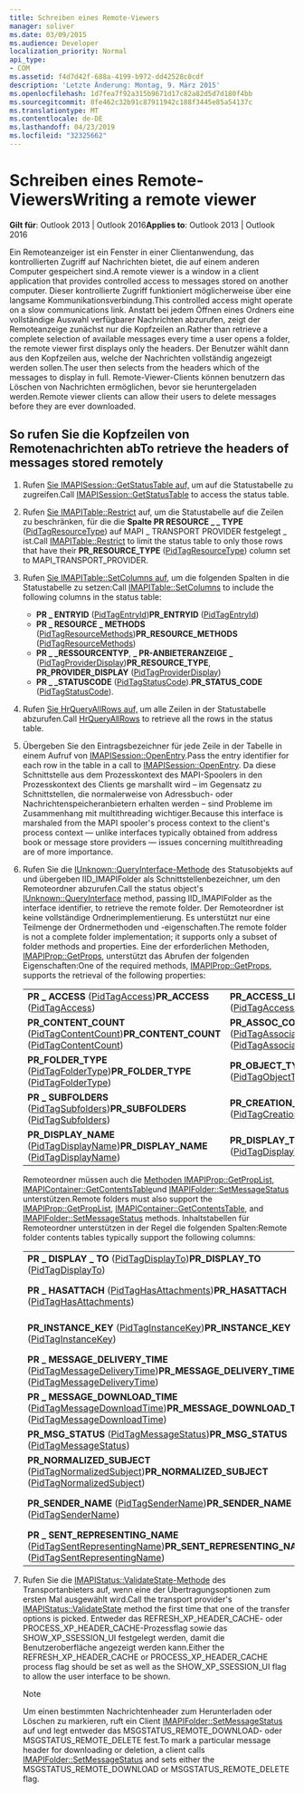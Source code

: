 ```yaml
---
title: Schreiben eines Remote-Viewers
manager: soliver
ms.date: 03/09/2015
ms.audience: Developer
localization_priority: Normal
api_type:
- COM
ms.assetid: f4d7d42f-688a-4199-b972-dd42528c0cdf
description: 'Letzte Änderung: Montag, 9. März 2015'
ms.openlocfilehash: 1d7fea7f92a315b9671d17c82a82d5d7d180f4bb
ms.sourcegitcommit: 8fe462c32b91c87911942c188f3445e85a54137c
ms.translationtype: MT
ms.contentlocale: de-DE
ms.lasthandoff: 04/23/2019
ms.locfileid: "32325662"
---
```

# <a name="writing-a-remote-viewer"></a><span data-ttu-id="e170b-103">Schreiben eines Remote-Viewers</span><span class="sxs-lookup"><span data-stu-id="e170b-103">Writing a remote viewer</span></span>

<span data-ttu-id="e170b-104">**Gilt für**: Outlook 2013 | Outlook 2016</span><span class="sxs-lookup"><span data-stu-id="e170b-104">**Applies to**: Outlook 2013 | Outlook 2016</span></span> 
  
<span data-ttu-id="e170b-105">Ein Remoteanzeiger ist ein Fenster in einer Clientanwendung, das kontrollierten Zugriff auf Nachrichten bietet, die auf einem anderen Computer gespeichert sind.</span><span class="sxs-lookup"><span data-stu-id="e170b-105">A remote viewer is a window in a client application that provides controlled access to messages stored on another computer.</span></span> <span data-ttu-id="e170b-106">Dieser kontrollierte Zugriff funktioniert möglicherweise über eine langsame Kommunikationsverbindung.</span><span class="sxs-lookup"><span data-stu-id="e170b-106">This controlled access might operate on a slow communications link.</span></span> <span data-ttu-id="e170b-107">Anstatt bei jedem Öffnen eines Ordners eine vollständige Auswahl verfügbarer Nachrichten abzurufen, zeigt der Remoteanzeige zunächst nur die Kopfzeilen an.</span><span class="sxs-lookup"><span data-stu-id="e170b-107">Rather than retrieve a complete selection of available messages every time a user opens a folder, the remote viewer first displays only the headers.</span></span> <span data-ttu-id="e170b-108">Der Benutzer wählt dann aus den Kopfzeilen aus, welche der Nachrichten vollständig angezeigt werden sollen.</span><span class="sxs-lookup"><span data-stu-id="e170b-108">The user then selects from the headers which of the messages to display in full.</span></span> <span data-ttu-id="e170b-109">Remote-Viewer-Clients können benutzern das Löschen von Nachrichten ermöglichen, bevor sie heruntergeladen werden.</span><span class="sxs-lookup"><span data-stu-id="e170b-109">Remote viewer clients can allow their users to delete messages before they are ever downloaded.</span></span> 
  
## <a name="to-retrieve-the-headers-of-messages-stored-remotely"></a><span data-ttu-id="e170b-110">So rufen Sie die Kopfzeilen von Remotenachrichten ab</span><span class="sxs-lookup"><span data-stu-id="e170b-110">To retrieve the headers of messages stored remotely</span></span>
  
1. <span data-ttu-id="e170b-111">Rufen [Sie IMAPISession::GetStatusTable auf,](imapisession-getstatustable.md) um auf die Statustabelle zu zugreifen.</span><span class="sxs-lookup"><span data-stu-id="e170b-111">Call [IMAPISession::GetStatusTable](imapisession-getstatustable.md) to access the status table.</span></span> 
    
2. <span data-ttu-id="e170b-112">Rufen [Sie IMAPITable::Restrict](imapitable-restrict.md) auf, um die Statustabelle auf die Zeilen zu beschränken, für die die **Spalte PR RESOURCE \_ \_ TYPE** ([PidTagResourceType](pidtagresourcetype-canonical-property.md)) auf MAPI \_ TRANSPORT PROVIDER festgelegt \_ ist.</span><span class="sxs-lookup"><span data-stu-id="e170b-112">Call [IMAPITable::Restrict](imapitable-restrict.md) to limit the status table to only those rows that have their **PR\_RESOURCE\_TYPE** ([PidTagResourceType](pidtagresourcetype-canonical-property.md)) column set to MAPI\_TRANSPORT\_PROVIDER.</span></span> 
    
3. <span data-ttu-id="e170b-113">Rufen [Sie IMAPITable::SetColumns auf,](imapitable-setcolumns.md) um die folgenden Spalten in die Statustabelle zu setzen:</span><span class="sxs-lookup"><span data-stu-id="e170b-113">Call [IMAPITable::SetColumns](imapitable-setcolumns.md) to include the following columns in the status table:</span></span> 
   - <span data-ttu-id="e170b-114">**PR \_ ENTRYID** ([PidTagEntryId](pidtagentryid-canonical-property.md))</span><span class="sxs-lookup"><span data-stu-id="e170b-114">**PR\_ENTRYID** ([PidTagEntryId](pidtagentryid-canonical-property.md))</span></span>
   - <span data-ttu-id="e170b-115">**PR \_ RESOURCE \_ METHODS** ([PidTagResourceMethods](pidtagresourcemethods-canonical-property.md))</span><span class="sxs-lookup"><span data-stu-id="e170b-115">**PR\_RESOURCE\_METHODS** ([PidTagResourceMethods](pidtagresourcemethods-canonical-property.md))</span></span>
   - <span data-ttu-id="e170b-116">**PR \_ \_RESSOURCENTYP**, **\_ PR-ANBIETERANZEIGE \_** ([PidTagProviderDisplay](pidtagproviderdisplay-canonical-property.md))</span><span class="sxs-lookup"><span data-stu-id="e170b-116">**PR\_RESOURCE\_TYPE**, **PR\_PROVIDER\_DISPLAY** ([PidTagProviderDisplay](pidtagproviderdisplay-canonical-property.md))</span></span>
   - <span data-ttu-id="e170b-117">**PR \_ \_STATUSCODE** ([PidTagStatusCode](pidtagstatuscode-canonical-property.md)).</span><span class="sxs-lookup"><span data-stu-id="e170b-117">**PR\_STATUS\_CODE** ([PidTagStatusCode](pidtagstatuscode-canonical-property.md)).</span></span>
    
4. <span data-ttu-id="e170b-118">Rufen [Sie HrQueryAllRows auf,](hrqueryallrows.md) um alle Zeilen in der Statustabelle abzurufen.</span><span class="sxs-lookup"><span data-stu-id="e170b-118">Call [HrQueryAllRows](hrqueryallrows.md) to retrieve all the rows in the status table.</span></span> 
    
5. <span data-ttu-id="e170b-119">Übergeben Sie den Eintragsbezeichner für jede Zeile in der Tabelle in einem Aufruf von [IMAPISession::OpenEntry](imapisession-openentry.md).</span><span class="sxs-lookup"><span data-stu-id="e170b-119">Pass the entry identifier for each row in the table in a call to [IMAPISession::OpenEntry](imapisession-openentry.md).</span></span> <span data-ttu-id="e170b-120">Da diese Schnittstelle aus dem Prozesskontext des MAPI-Spoolers in den Prozesskontext des Clients ge marshallt wird – im Gegensatz zu Schnittstellen, die normalerweise von Adressbuch- oder Nachrichtenspeicheranbietern erhalten werden – sind Probleme im Zusammenhang mit multithreading wichtiger.</span><span class="sxs-lookup"><span data-stu-id="e170b-120">Because this interface is marshaled from the MAPI spooler's process context to the client's process context — unlike interfaces typically obtained from address book or message store providers — issues concerning multithreading are of more importance.</span></span> 
    
6. <span data-ttu-id="e170b-121">Rufen Sie die [IUnknown::QueryInterface-Methode](https://msdn.microsoft.com/library/54d5ff80-18db-43f2-b636-f93ac053146d.aspx) des Statusobjekts auf und übergeben IID_IMAPIFolder als Schnittstellenbezeichner, um den Remoteordner abzurufen.</span><span class="sxs-lookup"><span data-stu-id="e170b-121">Call the status object's [IUnknown::QueryInterface](https://msdn.microsoft.com/library/54d5ff80-18db-43f2-b636-f93ac053146d.aspx) method, passing IID_IMAPIFolder as the interface identifier, to retrieve the remote folder.</span></span> <span data-ttu-id="e170b-122">Der Remoteordner ist keine vollständige Ordnerimplementierung. Es unterstützt nur eine Teilmenge der Ordnermethoden und -eigenschaften.</span><span class="sxs-lookup"><span data-stu-id="e170b-122">The remote folder is not a complete folder implementation; it supports only a subset of folder methods and properties.</span></span> <span data-ttu-id="e170b-123">Eine der erforderlichen Methoden, [IMAPIProp::GetProps](imapiprop-getprops.md), unterstützt das Abrufen der folgenden Eigenschaften:</span><span class="sxs-lookup"><span data-stu-id="e170b-123">One of the required methods, [IMAPIProp::GetProps](imapiprop-getprops.md), supports the retrieval of the following properties:</span></span>
    
    |||
    |:-----|:-----|
    |<span data-ttu-id="e170b-124">**PR \_ ACCESS** ([PidTagAccess](pidtagaccess-canonical-property.md))</span><span class="sxs-lookup"><span data-stu-id="e170b-124">**PR\_ACCESS** ([PidTagAccess](pidtagaccess-canonical-property.md))</span></span>  <br/> |<span data-ttu-id="e170b-125">**PR_ACCESS_LEVEL** ([PidTagAccessLevel](pidtagaccesslevel-canonical-property.md))</span><span class="sxs-lookup"><span data-stu-id="e170b-125">**PR_ACCESS_LEVEL** ([PidTagAccessLevel](pidtagaccesslevel-canonical-property.md))</span></span>  <br/> |
    |<span data-ttu-id="e170b-126">**PR_CONTENT_COUNT** ([PidTagContentCount](pidtagcontentcount-canonical-property.md))</span><span class="sxs-lookup"><span data-stu-id="e170b-126">**PR_CONTENT_COUNT** ([PidTagContentCount](pidtagcontentcount-canonical-property.md))</span></span>  <br/> |<span data-ttu-id="e170b-127">**PR_ASSOC_CONTENT_COUNT** ([PidTagAssociatedContentCount](pidtagassociatedcontentcount-canonical-property.md))</span><span class="sxs-lookup"><span data-stu-id="e170b-127">**PR_ASSOC_CONTENT_COUNT** ([PidTagAssociatedContentCount](pidtagassociatedcontentcount-canonical-property.md))</span></span>  <br/> |
    |<span data-ttu-id="e170b-128">**PR_FOLDER_TYPE** ([PidTagFolderType](pidtagfoldertype-canonical-property.md))</span><span class="sxs-lookup"><span data-stu-id="e170b-128">**PR_FOLDER_TYPE** ([PidTagFolderType](pidtagfoldertype-canonical-property.md))</span></span>  <br/> |<span data-ttu-id="e170b-129">**PR_OBJECT_TYPE** ([PidTagObjectType](pidtagobjecttype-canonical-property.md))</span><span class="sxs-lookup"><span data-stu-id="e170b-129">**PR_OBJECT_TYPE** ([PidTagObjectType](pidtagobjecttype-canonical-property.md))</span></span>  <br/> |
    |<span data-ttu-id="e170b-130">**PR \_ SUBFOLDERS** ([PidTagSubfolders](pidtagsubfolders-canonical-property.md))</span><span class="sxs-lookup"><span data-stu-id="e170b-130">**PR\_SUBFOLDERS** ([PidTagSubfolders](pidtagsubfolders-canonical-property.md))</span></span>  <br/> |<span data-ttu-id="e170b-131">**PR_CREATION_TIME** ([PidTagCreationTime](pidtagcreationtime-canonical-property.md))</span><span class="sxs-lookup"><span data-stu-id="e170b-131">**PR_CREATION_TIME** ([PidTagCreationTime](pidtagcreationtime-canonical-property.md))</span></span>  <br/> |
    |<span data-ttu-id="e170b-132">**PR_DISPLAY_NAME** ([PidTagDisplayName](pidtagdisplayname-canonical-property.md))</span><span class="sxs-lookup"><span data-stu-id="e170b-132">**PR_DISPLAY_NAME** ([PidTagDisplayName](pidtagdisplayname-canonical-property.md))</span></span>  <br/> |<span data-ttu-id="e170b-133">**PR_DISPLAY_TYPE** ([PidTagDisplayType](pidtagdisplaytype-canonical-property.md))</span><span class="sxs-lookup"><span data-stu-id="e170b-133">**PR_DISPLAY_TYPE** ([PidTagDisplayType](pidtagdisplaytype-canonical-property.md))</span></span>  <br/> |
    
    <span data-ttu-id="e170b-134">Remoteordner müssen auch die [Methoden IMAPIProp::GetPropList,](imapiprop-getproplist.md) [IMAPIContainer::GetContentsTable](imapicontainer-getcontentstable.md)und [IMAPIFolder::SetMessageStatus](imapifolder-setmessagestatus.md) unterstützen.</span><span class="sxs-lookup"><span data-stu-id="e170b-134">Remote folders must also support the [IMAPIProp::GetPropList](imapiprop-getproplist.md), [IMAPIContainer::GetContentsTable](imapicontainer-getcontentstable.md), and [IMAPIFolder::SetMessageStatus](imapifolder-setmessagestatus.md) methods.</span></span> <span data-ttu-id="e170b-135">Inhaltstabellen für Remoteordner unterstützen in der Regel die folgenden Spalten:</span><span class="sxs-lookup"><span data-stu-id="e170b-135">Remote folder contents tables typically support the following columns:</span></span> 
        
    |||
    |:-----|:-----|
    |<span data-ttu-id="e170b-136">**PR \_ DISPLAY \_ TO** ([PidTagDisplayTo](pidtagdisplayto-canonical-property.md))</span><span class="sxs-lookup"><span data-stu-id="e170b-136">**PR\_DISPLAY\_TO** ([PidTagDisplayTo](pidtagdisplayto-canonical-property.md))</span></span>  <br/> |<span data-ttu-id="e170b-137">**PR \_ ENTRYID**</span><span class="sxs-lookup"><span data-stu-id="e170b-137">**PR\_ENTRYID**</span></span> <br/> |
    |<span data-ttu-id="e170b-138">**PR \_ HASATTACH** ([PidTagHasAttachments](pidtaghasattachments-canonical-property.md))</span><span class="sxs-lookup"><span data-stu-id="e170b-138">**PR\_HASATTACH** ([PidTagHasAttachments](pidtaghasattachments-canonical-property.md))</span></span>  <br/> |<span data-ttu-id="e170b-139">**PR_IMPORTANCE** ([PidTagImportance](pidtagimportance-canonical-property.md))</span><span class="sxs-lookup"><span data-stu-id="e170b-139">**PR_IMPORTANCE** ([PidTagImportance](pidtagimportance-canonical-property.md))</span></span>  <br/> |
    |<span data-ttu-id="e170b-140">**PR_INSTANCE_KEY** ([PidTagInstanceKey](pidtaginstancekey-canonical-property.md))</span><span class="sxs-lookup"><span data-stu-id="e170b-140">**PR_INSTANCE_KEY** ([PidTagInstanceKey](pidtaginstancekey-canonical-property.md))</span></span>  <br/> |<span data-ttu-id="e170b-141">**PR_MESSAGE_CLASS** ([PidTagMessageClass](pidtagmessageclass-canonical-property.md))</span><span class="sxs-lookup"><span data-stu-id="e170b-141">**PR_MESSAGE_CLASS** ([PidTagMessageClass](pidtagmessageclass-canonical-property.md))</span></span>  <br/> |
    |<span data-ttu-id="e170b-142">**PR \_ MESSAGE_DELIVERY_TIME** ([PidTagMessageDeliveryTime](pidtagmessagedeliverytime-canonical-property.md))</span><span class="sxs-lookup"><span data-stu-id="e170b-142">**PR\_MESSAGE_DELIVERY_TIME** ([PidTagMessageDeliveryTime](pidtagmessagedeliverytime-canonical-property.md))</span></span>  <br/> |<span data-ttu-id="e170b-143">**PR_MESSAGE_FLAGS** ([PidTagMessageFlags](pidtagmessageflags-canonical-property.md))</span><span class="sxs-lookup"><span data-stu-id="e170b-143">**PR_MESSAGE_FLAGS** ([PidTagMessageFlags](pidtagmessageflags-canonical-property.md))</span></span>  <br/> |
    |<span data-ttu-id="e170b-144">**PR \_ MESSAGE_DOWNLOAD_TIME** ([PidTagMessageDownloadTime](pidtagmessagedownloadtime-canonical-property.md))</span><span class="sxs-lookup"><span data-stu-id="e170b-144">**PR\_MESSAGE_DOWNLOAD_TIME** ([PidTagMessageDownloadTime](pidtagmessagedownloadtime-canonical-property.md))</span></span>  <br/> |<span data-ttu-id="e170b-145">**PR_MESSAGE_SIZE** ([PidTagMessageSize](pidtagmessagesize-canonical-property.md))</span><span class="sxs-lookup"><span data-stu-id="e170b-145">**PR_MESSAGE_SIZE** ([PidTagMessageSize](pidtagmessagesize-canonical-property.md))</span></span>  <br/> |
    |<span data-ttu-id="e170b-146">**PR_MSG_STATUS** ([PidTagMessageStatus](pidtagmessagestatus-canonical-property.md))</span><span class="sxs-lookup"><span data-stu-id="e170b-146">**PR_MSG_STATUS** ([PidTagMessageStatus](pidtagmessagestatus-canonical-property.md))</span></span>  <br/> |<span data-ttu-id="e170b-147">**PR_OBJECT_TYPE**</span><span class="sxs-lookup"><span data-stu-id="e170b-147">**PR_OBJECT_TYPE**</span></span> <br/> |
    |<span data-ttu-id="e170b-148">**PR_NORMALIZED_SUBJECT** ([PidTagNormalizedSubject](pidtagnormalizedsubject-canonical-property.md))</span><span class="sxs-lookup"><span data-stu-id="e170b-148">**PR_NORMALIZED_SUBJECT** ([PidTagNormalizedSubject](pidtagnormalizedsubject-canonical-property.md))</span></span>  <br/> |<span data-ttu-id="e170b-149">**PR_PRIORITY** ([PidTagPriority](pidtagpriority-canonical-property.md))</span><span class="sxs-lookup"><span data-stu-id="e170b-149">**PR_PRIORITY** ([PidTagPriority](pidtagpriority-canonical-property.md))</span></span>  <br/> |
    |<span data-ttu-id="e170b-150">**PR_SENDER_NAME** ([PidTagSenderName](pidtagsendername-canonical-property.md))</span><span class="sxs-lookup"><span data-stu-id="e170b-150">**PR_SENDER_NAME** ([PidTagSenderName](pidtagsendername-canonical-property.md))</span></span>  <br/> |<span data-ttu-id="e170b-151">**PR_SENSITIVITY** ([PidTagSensitivity](pidtagsensitivity-canonical-property.md))</span><span class="sxs-lookup"><span data-stu-id="e170b-151">**PR_SENSITIVITY** ([PidTagSensitivity](pidtagsensitivity-canonical-property.md))</span></span>  <br/> |
    |<span data-ttu-id="e170b-152">**PR \_ SENT_REPRESENTING_NAME** ([PidTagSentRepresentingName](pidtagsentrepresentingname-canonical-property.md))</span><span class="sxs-lookup"><span data-stu-id="e170b-152">**PR\_SENT_REPRESENTING_NAME** ([PidTagSentRepresentingName](pidtagsentrepresentingname-canonical-property.md))</span></span>  <br/> |<span data-ttu-id="e170b-153">**PR_SUBJECT** ([PidTagSubject](pidtagsubject-canonical-property.md))</span><span class="sxs-lookup"><span data-stu-id="e170b-153">**PR_SUBJECT** ([PidTagSubject](pidtagsubject-canonical-property.md))</span></span>  <br/> |
   
7. <span data-ttu-id="e170b-154">Rufen Sie die [IMAPIStatus::ValidateState-Methode](imapistatus-validatestate.md) des Transportanbieters auf, wenn eine der Übertragungsoptionen zum ersten Mal ausgewählt wird.</span><span class="sxs-lookup"><span data-stu-id="e170b-154">Call the transport provider's [IMAPIStatus::ValidateState](imapistatus-validatestate.md) method the first time that one of the transfer options is picked.</span></span> <span data-ttu-id="e170b-155">Entweder das REFRESH_XP_HEADER_CACHE- oder PROCESS_XP_HEADER_CACHE-Prozessflag sowie das SHOW_XP_SSESSION_UI festgelegt werden, damit die Benutzeroberfläche angezeigt werden kann.</span><span class="sxs-lookup"><span data-stu-id="e170b-155">Either the REFRESH_XP_HEADER_CACHE or PROCESS_XP_HEADER_CACHE process flag should be set as well as the SHOW_XP_SSESSION_UI flag to allow the user interface to be shown.</span></span> 
    
   > [!NOTE]
   > <span data-ttu-id="e170b-156">Um einen bestimmten Nachrichtenheader zum Herunterladen oder Löschen zu markieren, ruft ein Client [IMAPIFolder::SetMessageStatus](imapifolder-setmessagestatus.md) auf und legt entweder das MSGSTATUS_REMOTE_DOWNLOAD- oder MSGSTATUS_REMOTE_DELETE fest.</span><span class="sxs-lookup"><span data-stu-id="e170b-156">To mark a particular message header for downloading or deletion, a client calls [IMAPIFolder::SetMessageStatus](imapifolder-setmessagestatus.md) and sets either the MSGSTATUS_REMOTE_DOWNLOAD or MSGSTATUS_REMOTE_DELETE flag.</span></span> 
  

